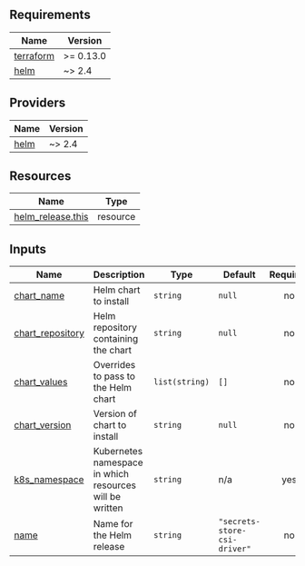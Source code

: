 <!-- BEGIN_TF_DOCS -->
## Requirements

| Name | Version |
|------|---------|
| <a name="requirement_terraform"></a> [terraform](#requirement\_terraform) | >= 0.13.0 |
| <a name="requirement_helm"></a> [helm](#requirement\_helm) | ~> 2.4 |

## Providers

| Name | Version |
|------|---------|
| <a name="provider_helm"></a> [helm](#provider\_helm) | ~> 2.4 |

## Resources

| Name | Type |
|------|------|
| [helm_release.this](https://registry.terraform.io/providers/hashicorp/helm/latest/docs/resources/release) | resource |

## Inputs

| Name | Description | Type | Default | Required |
|------|-------------|------|---------|:--------:|
| <a name="input_chart_name"></a> [chart\_name](#input\_chart\_name) | Helm chart to install | `string` | `null` | no |
| <a name="input_chart_repository"></a> [chart\_repository](#input\_chart\_repository) | Helm repository containing the chart | `string` | `null` | no |
| <a name="input_chart_values"></a> [chart\_values](#input\_chart\_values) | Overrides to pass to the Helm chart | `list(string)` | `[]` | no |
| <a name="input_chart_version"></a> [chart\_version](#input\_chart\_version) | Version of chart to install | `string` | `null` | no |
| <a name="input_k8s_namespace"></a> [k8s\_namespace](#input\_k8s\_namespace) | Kubernetes namespace in which resources will be written | `string` | n/a | yes |
| <a name="input_name"></a> [name](#input\_name) | Name for the Helm release | `string` | `"secrets-store-csi-driver"` | no |
<!-- END_TF_DOCS -->